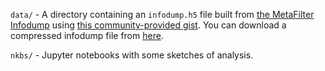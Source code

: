 `data/` - A directory containing an `infodump.h5` file built from [the MetaFilter Infodump]() using [this community-provided gist](). You can download a compressed infodump file from [here](https://drive.google.com/drive/folders/0B6G4jUY7spbSLWdVZjY2V0FkQ1E?usp=sharing).

`nkbs/` - Jupyter notebooks with some sketches of analysis.
